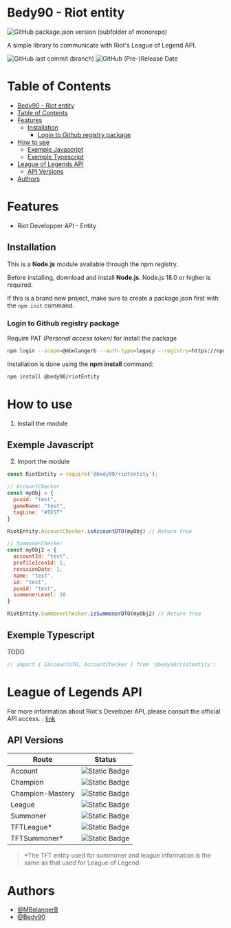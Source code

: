 # Bedy90 - Riot entity
![GitHub package.json version (subfolder of monorepo)](https://img.shields.io/github/package-json/v/bedy90/riotEntity)

A simple library to communicate with Riot's League of Legend API.

![GitHub last commit (branch)](https://img.shields.io/github/last-commit/bedy90/riotEntity/dev)
![GitHub (Pre-)Release Date](https://img.shields.io/github/release-date-pre/bedy90/riotEntity?label=Last%20Release)


# Table of Contents
- [Bedy90 - Riot entity](#bedy90---riot-entity)
- [Table of Contents](#table-of-contents)
- [Features](#features)
  - [Installation](#installation)
    - [Login to Github registry package](#login-to-github-registry-package)
- [How to use](#how-to-use)
  - [Exemple Javascript](#exemple-javascript)
  - [Exemple Typescript](#exemple-typescript)
- [League of Legends API](#league-of-legends-api)
  - [API Versions](#api-versions)
- [Authors](#authors)

# Features
- Riot Developper API - Entity

## Installation
This is a **Node.js** module available through the npm registry.

Before installing, download and install **Node.js**. 
Node.js 18.0 or higher is required.

If this is a brand new project, make sure to create a package.json first with the `npm init` command.

### Login to Github registry package
Require PAT *(Personal access token)* for install the package
```bash
npm login --scope=@mbelangerb --auth-type=legacy --registry=https://npm.pkg.github.com
```

Installation is done using the **npm install** command:
```bash
npm install @bedy90/riotEntity
```

# How to use

1. Install the module
   
## Exemple Javascript
2. Import the module
```js
const RiotEntity = require('@bedy90/riotentity');

// AccountChecker
const myObj = {
  puuid: "test",
  gameName: "test",
  tagLine: "#TEST"
}

RiotEntity.AccountChecker.isAccountDTO(myObj) // Return true

// SummonerChecker
const myObj2 = {
  accountId: "test",
  profileIconId: 1,
  revisionDate: 1,
  name: "test",
  id: "test",
  puuid: "test",
  summonerLevel: 10
}

RiotEntity.SummonerChecker.isSummonerDTO(myObj2) // Return true
```

## Exemple Typescript
TODO

```ts
// import { IAccountDTO, AccountChecker } from '@bedy90/riotentity';
```

# League of Legends API
For more information about Riot's Developer API, please consult the official API access. : [link](https://developer.riotgames.com/apis)

## API Versions
| Route | Status |
|--|--|
| Account | ![Static Badge](https://img.shields.io/badge/implemented-v1-blue?style=for-the-badge&label=implemented&labelColor=grey) |
| Champion | ![Static Badge](https://img.shields.io/badge/implemented-v3-blue?style=for-the-badge&label=implemented&labelColor=grey) |
| Champion-Mastery | ![Static Badge](https://img.shields.io/badge/implemented-v4-blue?style=for-the-badge&label=implemented&labelColor=grey) |
| League | ![Static Badge](https://img.shields.io/badge/implemented-v4-blue?style=for-the-badge&label=implemented&labelColor=grey) |
| Summoner | ![Static Badge](https://img.shields.io/badge/implemented-v4-blue?style=for-the-badge&label=implemented&labelColor=grey) |
| TFTLeague* | ![Static Badge](https://img.shields.io/badge/implemented-v1-blue?style=for-the-badge&label=implemented&labelColor=grey) |
| TFTSummoner* | ![Static Badge](https://img.shields.io/badge/implemented-v1-blue?style=for-the-badge&label=implemented&labelColor=grey) |

> *The TFT entity used for summoner and league information is the same as that used for League of Legend.


# Authors

- [@MBelangerB](https://www.github.com/MBelangerB)
- [@Bedy90](https://www.github.com/Bedy90)

